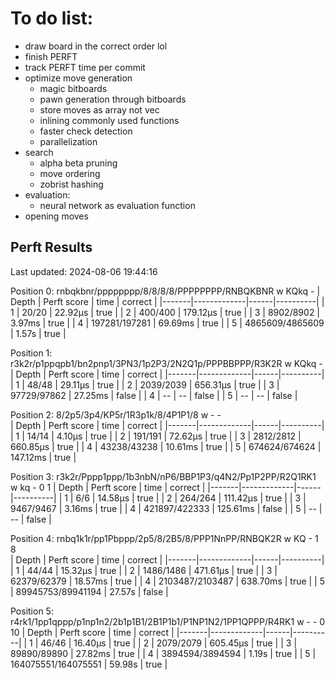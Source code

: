 # To do list:
* draw board in the correct order lol
* finish PERFT
* track PERFT time per commit
* optimize move generation 
  * magic bitboards
  * pawn generation through bitboards
  * store moves as array not vec
  * inlining commonly used functions
  * faster check detection
  * parallelization
* search
  * alpha beta pruning
  * move ordering
  * zobrist hashing
* evaluation:
  * neural network as evaluation function
* opening moves

## Perft Results

Last updated: 2024-08-06 19:44:16

Position 0: rnbqkbnr/pppppppp/8/8/8/8/PPPPPPPP/RNBQKBNR w KQkq -
| Depth | Perft score | time | correct  |
|-------|-------------|------|----------|
| 1 | 20/20 | 22.92µs | true |
| 2 | 400/400 | 179.12µs | true |
| 3 | 8902/8902 | 3.97ms | true |
| 4 | 197281/197281 | 69.69ms | true |
| 5 | 4865609/4865609 | 1.57s | true |

Position 1: r3k2r/p1ppqpb1/bn2pnp1/3PN3/1p2P3/2N2Q1p/PPPBBPPP/R3K2R w KQkq - 
| Depth | Perft score | time | correct  |
|-------|-------------|------|----------|
| 1 | 48/48 | 29.11µs | true |
| 2 | 2039/2039 | 656.31µs | true |
| 3 | 97729/97862 | 27.25ms | false |
| 4 | -- | -- | false |
| 5 | -- | -- | false |

Position 2: 8/2p5/3p4/KP5r/1R3p1k/8/4P1P1/8 w - -  
| Depth | Perft score | time | correct  |
|-------|-------------|------|----------|
| 1 | 14/14 | 4.10µs | true |
| 2 | 191/191 | 72.62µs | true |
| 3 | 2812/2812 | 660.85µs | true |
| 4 | 43238/43238 | 10.61ms | true |
| 5 | 674624/674624 | 147.12ms | true |

Position 3: r3k2r/Pppp1ppp/1b3nbN/nP6/BBP1P3/q4N2/Pp1P2PP/R2Q1RK1 w kq - 0 1
| Depth | Perft score | time | correct  |
|-------|-------------|------|----------|
| 1 | 6/6 | 14.58µs | true |
| 2 | 264/264 | 111.42µs | true |
| 3 | 9467/9467 | 3.16ms | true |
| 4 | 421897/422333 | 125.61ms | false |
| 5 | -- | -- | false |

Position 4: rnbq1k1r/pp1Pbppp/2p5/8/2B5/8/PPP1NnPP/RNBQK2R w KQ - 1 8  
| Depth | Perft score | time | correct  |
|-------|-------------|------|----------|
| 1 | 44/44 | 15.32µs | true |
| 2 | 1486/1486 | 471.61µs | true |
| 3 | 62379/62379 | 18.57ms | true |
| 4 | 2103487/2103487 | 638.70ms | true |
| 5 | 89945753/89941194 | 27.57s | false |

Position 5: r4rk1/1pp1qppp/p1np1n2/2b1p1B1/2B1P1b1/P1NP1N2/1PP1QPPP/R4RK1 w - - 0 10
| Depth | Perft score | time | correct  |
|-------|-------------|------|----------|
| 1 | 46/46 | 16.40µs | true |
| 2 | 2079/2079 | 605.45µs | true |
| 3 | 89890/89890 | 27.82ms | true |
| 4 | 3894594/3894594 | 1.19s | true |
| 5 | 164075551/164075551 | 59.98s | true |
<!-- End of Perft Results -->